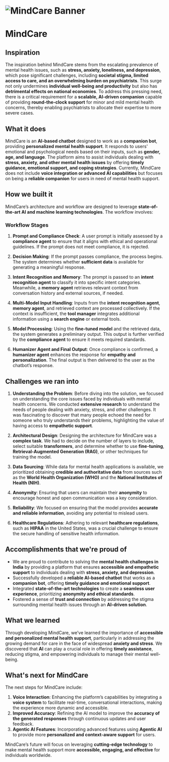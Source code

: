 # ![MindCare Banner]()

# MindCare

## Inspiration

The inspiration behind MindCare stems from the escalating prevalence of mental health issues, such as **stress, anxiety, loneliness, and depression**, which pose significant challenges, including **societal stigma, limited access to care, and an overwhelming burden on psychiatrists**. This surge not only undermines **individual well-being and productivity** but also has **detrimental effects on national economies**. To address this pressing need, there is a critical requirement for a **scalable, AI-driven companion** capable of providing **round-the-clock support** for minor and mild mental health concerns, thereby enabling psychiatrists to allocate their expertise to more severe cases.

## What it does

MindCare is an **AI-based chatbot** designed to work as a **companion bot**, providing **personalized mental health support**. It responds to users' emotional and psychological needs based on their inputs, such as **gender, age, and language**. The platform aims to assist individuals dealing with **stress, anxiety, and other mental health issues** by offering **timely guidance, emotional support, and coping strategies**. Currently, MindCare does not include **voice integration or advanced AI capabilities** but focuses on being a **reliable companion** for users in need of mental health support.

## How we built it

MindCare’s architecture and workflow are designed to leverage **state-of-the-art AI and machine learning technologies**. The workflow involves:

### Workflow Stages

1. **Prompt and Compliance Check**: A user prompt is initially assessed by a **compliance agent** to ensure that it aligns with ethical and operational guidelines. If the prompt does not meet compliance, it is rejected.

2. **Decision Making**: If the prompt passes compliance, the process begins. The system determines whether **sufficient data** is available for generating a meaningful response.

3. **Intent Recognition and Memory**: The prompt is passed to an **intent recognition agent** to classify it into specific intent categories. Meanwhile, a **memory agent** retrieves relevant context from conversation history and external sources, if needed.

4. **Multi-Model Input Handling**: Inputs from the **intent recognition agent**, **memory agent**, and retrieved context are processed collectively. If the context is insufficient, the **tool manager** integrates additional information using a **search engine** or external tools.

5. **Model Processing**: Using the **fine-tuned model** and the retrieved data, the system generates a preliminary output. This output is further verified by the **compliance agent** to ensure it meets required standards.

6. **Humanizer Agent and Final Output**: Once compliance is confirmed, a **humanizer agent** enhances the response for **empathy and personalization**. The final output is then delivered to the user as the chatbot’s response.

## Challenges we ran into

1. **Understanding the Problem**: Before diving into the solution, we focused on understanding the core issues faced by individuals with mental health concerns. We conducted **extensive research** to understand the needs of people dealing with anxiety, stress, and other challenges. It was fascinating to discover that many people echoed the need for someone who truly understands their problems, highlighting the value of having access to **empathetic support**.

2. **Architectural Design**: Designing the architecture for MindCare was a **complex task**. We had to decide on the number of layers to include, select suitable **transformers**, and determine whether to use **fine-tuning**, **Retrieval-Augmented Generation (RAG)**, or other techniques for training the model.

3. **Data Sourcing**: While data for mental health applications is available, we prioritized obtaining **credible and authoritative data** from sources such as the **World Health Organization (WHO)** and the **National Institutes of Health (NIH)**.

4. **Anonymity**: Ensuring that users can maintain their **anonymity** to encourage honest and open communication was a key consideration.

5. **Reliability**: We focused on ensuring that the model provides **accurate and reliable information**, avoiding any potential to mislead users.

6. **Healthcare Regulations**: Adhering to relevant **healthcare regulations**, such as **HIPAA** in the United States, was a crucial challenge to ensure the secure handling of sensitive health information.

## Accomplishments that we're proud of

- We are proud to contribute to solving the **mental health challenges in India** by providing a platform that ensures **accessible and empathetic support** to individuals dealing with **stress, anxiety, and depression**.
- Successfully developed a **reliable AI-based chatbot** that works as a **companion bot**, offering **timely guidance and emotional support**.
- Integrated **state-of-the-art technologies** to create a **seamless user experience**, prioritizing **anonymity and ethical standards**.
- Fostered a sense of **trust and connection** by addressing the stigma surrounding mental health issues through an **AI-driven solution**.

## What we learned

Through developing MindCare, we’ve learned the importance of **accessible and personalized mental health support**, particularly in addressing the growing demand for care in the face of widespread **anxiety and stress**. We discovered that **AI** can play a crucial role in offering **timely assistance**, reducing stigma, and empowering individuals to manage their mental well-being.

## What's next for MindCare

The next steps for MindCare include:

1. **Voice Interaction**: Enhancing the platform’s capabilities by integrating a **voice system** to facilitate real-time, conversational interactions, making the experience more dynamic and accessible.
2. **Improved Accuracy**: Refining the AI model to improve the **accuracy of the generated responses** through continuous updates and user feedback.
3. **Agentic AI Features**: Incorporating advanced features using **Agentic AI** to provide more **personalized and context-aware support** for users.

MindCare’s future will focus on leveraging **cutting-edge technology** to make mental health support more **accessible, engaging, and effective** for individuals worldwide.

